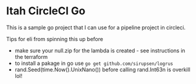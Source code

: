 # Itah CircleCI Go

This is a sample go project that I can use for a pipeline project in
circleci.

Tips for eli from spinning this up before

* make sure your null.zip for the lambda is created - see instructions in the terraform
* to install a pakage in go use `go get github.com/sirupsen/logrus`
* rand.Seed(time.Now().UnixNano()) before calling rand.Int63n is overkill lol!